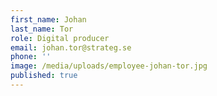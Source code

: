 ```yaml
---
first_name: Johan
last_name: Tor
role: Digital producer
email: johan.tor@strateg.se
phone: ''
image: /media/uploads/employee-johan-tor.jpg
published: true
---
```

